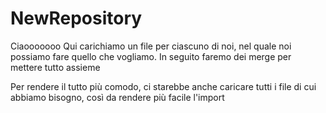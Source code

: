 # NewRepository

Ciaooooooo
Qui carichiamo un file per ciascuno di noi, nel quale noi possiamo fare quello che vogliamo. In seguito faremo dei merge per mettere tutto assieme

Per rendere il tutto più comodo, ci starebbe anche caricare tutti i file di cui abbiamo bisogno, così da rendere più facile l'import
